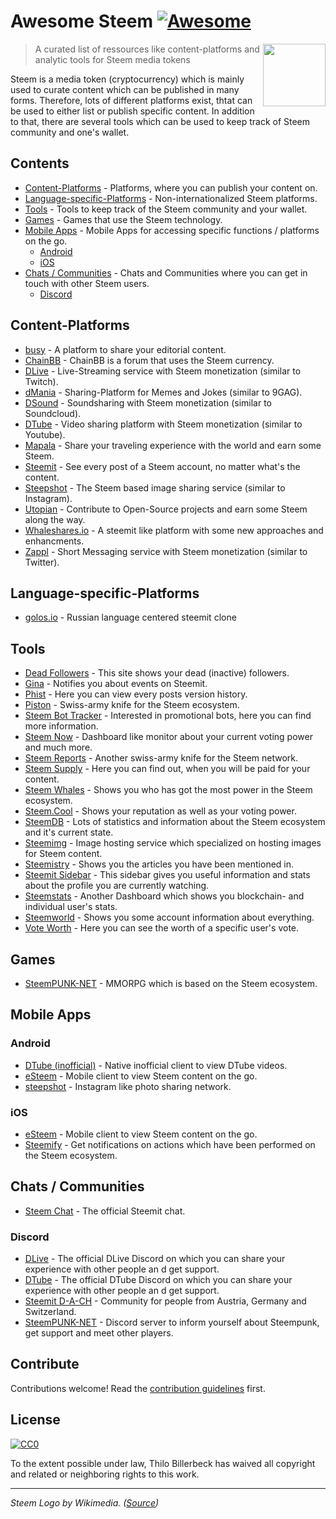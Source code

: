 # Awesome Steem [![Awesome](https://cdn.rawgit.com/sindresorhus/awesome/d7305f38d29fed78fa85652e3a63e154dd8e8829/media/badge.svg)](https://github.com/sindresorhus/awesome)

[<img src="https://upload.wikimedia.org/wikipedia/commons/9/9e/Steem_logo.svg" align="right" width="100">](https://Steem.io/)

> A curated list of ressources like content-platforms and analytic tools for Steem media tokens

Steem is a media token (cryptocurrency) which is mainly used to curate content which can be published in many forms. Therefore, lots of different platforms exist, thtat can be used to either list or publish specific content. In addition to that, there are several tools which can be used to keep track of Steem community and one's wallet.

## Contents

* [Content-Platforms](#content-platforms) - Platforms, where you can publish your content on.
* [Language-specific-Platforms](#language-specific-platforms) - Non-internationalized Steem platforms.
* [Tools](#tools) - Tools to keep track of the Steem community and your wallet.
* [Games](#games) - Games that use the Steem technology.
* [Mobile Apps](#mobile-apps) - Mobile Apps for accessing specific functions / platforms on the go.
  * [Android](#android)
  * [iOS](#ios)
* [Chats / Communities](#chats) - Chats and Communities where you can get in touch with other Steem users.
  * [Discord](#discord)
  
## Content-Platforms

* [busy](https://busy.org/) - A platform to share your editorial content.
* [ChainBB](https://chainbb.com/) - ChainBB is a forum that uses the Steem currency.
* [DLive](https://dlive.io/) - Live-Streaming service with Steem monetization (similar to Twitch).
* [dMania](https://dmania.lol/) - Sharing-Platform for Memes and Jokes (similar to 9GAG).
* [DSound](https://dsound.audio/) - Soundsharing with Steem monetization (similar to Soundcloud).
* [DTube](https://d.tube/) - Video sharing platform with Steem monetization (similar to Youtube).
* [Mapala](https://steem.mapala.net/) - Share your traveling experience with the world and earn some Steem.
* [Steemit](https://steemit.com) - See every post of a Steem account, no matter what's the content.
* [Steepshot](http://steepshot.io/) - The Steem based image sharing service (similar to Instagram).
* [Utopian](http://utopian.io/) - Contribute to Open-Source projects and earn some Steem along the way.
* [Whaleshares.io](https://whaleshares.io) - A steemit like platform with some new approaches and enhancments.
* [Zappl](https://zappl.com/) - Short Messaging service with Steem monetization (similar to Twitter).

## Language-specific-Platforms

* [golos.io](https://golos.io) - Russian language centered steemit clone

## Tools

* [Dead Followers](http://steemit.deadfollowers.info/) - This site shows your dead (inactive) followers.
* [Gina](https://steemit.com/introduceyourself/@ginabot/hi-i-am-gina-i-m-here-to-help) - Notifies you about events on Steemit.
* [Phist](https://phist.Steemdata.com/) - Here you can view every posts version history.
* [Piston](http://piston.rocks/) - Swiss-army knife for the Steem ecosystem.
* [Steem Bot Tracker](https://Steembottracker.com/) - Interested in promotional bots, here you can find more information.
* [Steem Now](https://www.Steemnow.com/) - Dashboard like monitor about your current voting power and much more.
* [Steem Reports](http://www.Steemreports.com/) - Another swiss-army knife for the Steem network.
* [Steem Supply](http://Steem.supply/) - Here you can find out, when you will be paid for your content.
* [Steem Whales](http://Steemwhales.com/) - Shows you who has got the most power in the Steem ecosystem.
* [Steem.Cool](http://Steem.cool/) - Shows your reputation as well as your voting power.
* [SteemDB](https://Steemdb.com/) - Lots of statistics and information about the Steem ecosystem and it's current state.
* [Steemimg](http://Steemimg.com/) - Image hosting service which specialized on hosting images for Steem content.
* [Steemistry](http://Steemistry.com/steemit-mentions-tool) - Shows you the articles you have been mentioned in.
* [Steemit Sidebar](https://utopian.io/utopian-io/@mwfiae/steemit-sidebar) - This sidebar gives you useful information and stats about the profile you are currently watching.
* [Steemstats](http://Steemstats.com/) - Another Dashboard which shows you blockchain- and individual user's stats.
* [Steemworld](https://Steemworld.org) - Shows you some account information about everything.
* [Vote Worth](http://www.Steemdollar.com/dollar_per_vote.php?) - Here you can see the worth of a specific user's vote.

## Games

* [SteemPUNK-NET](https://www.Steempunk.net/) - MMORPG which is based on the Steem ecosystem.

## Mobile Apps

### Android

* [DTube (inofficial)](https://github.com/powerpoint45/dtube-mobile-unofficial) - Native inofficial client to view DTube videos.
* [eSteem](https://play.google.com/store/apps/details?id=com.netsolutions.eSteem&hl=de) - Mobile client to view Steem content on the go.
* [steepshot](https://play.google.com/store/apps/details?id=com.droid.steepshot&rdid=com.droid.steepshot) - Instagram like photo sharing network.

### iOS

* [eSteem](https://itunes.apple.com/de/app/eSteem-mobile/id1141397898?mt=8) - Mobile client to view Steem content on the go.
* [Steemify](https://itunes.apple.com/app/Steemify/id1290154477) - Get notifications on actions which have been performed on the Steem ecosystem.

## Chats / Communities

* [Steem Chat](http://steemit.chat/) - The official Steemit chat.

### Discord

* [DLive](https://discord.gg/qzsJqMA) - The official DLive Discord on which you can share your experience with other people an d get support.
* [DTube](https://discord.gg/6bzJWyW) - The official DTube Discord on which you can share your experience with other people an d get support.
* [Steemit D-A-CH](https://discord.gg/xpb43eK) - Community for people from Austria, Germany and Switzerland.
* [SteemPUNK-NET](https://discord.gg/baax5eS) - Discord server to inform yourself about Steempunk, get support and meet other players.

## Contribute

Contributions welcome! Read the [contribution guidelines](contributing.md) first.

## License

[![CC0](http://mirrors.creativecommons.org/presskit/buttons/88x31/svg/cc-zero.svg)](http://creativecommons.org/publicdomain/zero/1.0)

To the extent possible under law, Thilo Billerbeck has waived all copyright and
related or neighboring rights to this work.

---

*Steem Logo by Wikimedia. ([Source](https://upload.wikimedia.org/wikipedia/commons/9/9e/Steem_logo.svg))*
